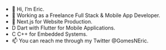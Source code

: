 - 👋 Hi, I’m Eric. 
- 👀 Working as a Freelance Full Stack & Mobile App Developer.
- 🌱 Next.js for Website Production.
- D  Dart with Flutter for Mobile Applications.
- C  C++ for Embedded Systems.
- 📫 You can reach me through my Twitter @GomesNEric.


<!---
Eric-Gomes/Eric-Gomes is a ✨ special ✨ repository because its `README.md` (this file) appears on your GitHub profile.
You can click the Preview link to take a look at your changes.
--->
